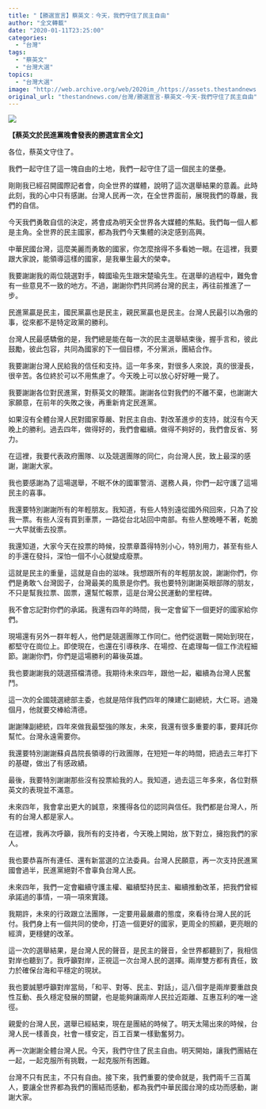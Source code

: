 ```yaml
---
title: "【勝選宣言】蔡英文：今天，我們守住了民主自由"
author: "全文轉載"
date: "2020-01-11T23:25:00"
categories:
  - "台灣"
tags:
  - "蔡英文"
  - "台灣大選"
topics:
  - "台灣大選"
image: "http://web.archive.org/web/2020im_/https://assets.thestandnews.com/media/photos/english-18_BMmpJ_tMGepIr.png"
original_url: "thestandnews.com/台灣/勝選宣言-蔡英文-今天-我們守住了民主自由"
---
```

![](http://web.archive.org/web/2020im_/https://assets.thestandnews.com/media/photos/english-18_BMmpJ_tMGepIr.png)

**【蔡英文於民進黨晚會發表的勝選宣言全文】**

各位，蔡英文守住了。

我們一起守住了這一塊自由的土地，我們一起守住了這一個民主的堡壘。

剛剛我已經召開國際記者會，向全世界的媒體，說明了這次選舉結果的意義。此時此刻，我的心中只有感謝。台灣人民再一次，在全世界面前，展現我們的尊嚴，我們的自信。

今天我們勇敢自信的決定，將會成為明天全世界各大媒體的焦點。我們每一個人都是主角。全世界的民主國家，都為我們今天集體的決定感到高興。

中華民國台灣，這麼美麗而勇敢的國家，你怎麼捨得不多看她一眼。在這裡，我要跟大家說，能領導這樣的國家，是我畢生最大的榮幸。

我要謝謝我的兩位競選對手，韓國瑜先生跟宋楚瑜先生。在選舉的過程中，難免會有一些意見不一致的地方。不過，謝謝你們共同將台灣的民主，再往前推進了一步。

民進黨贏是民主，國民黨贏也是民主，親民黨贏也是民主。台灣人民最引以為傲的事，從來都不是特定政黨的勝利。

台灣人民最感驕傲的是，我們總是能在每一次的民主選舉結束後，握手言和，彼此鼓勵，彼此包容，共同為國家的下一個目標，不分黨派，團結合作。

我要謝謝台灣人民給我的信任和支持。這一年多來，對很多人來說，真的很漫長，很辛苦。各位終於可以不用焦慮了。今天晚上可以放心好好睡一覺了。

我要謝謝各位對民進黨，對蔡英文的鞭策。謝謝各位對我們的不離不棄，也謝謝大家願意，在前年的失敗之後，再重新肯定民進黨。

如果沒有全體台灣人民對國家尊嚴、對民主自由、對改革進步的支持，就沒有今天晚上的勝利。過去四年，做得好的，我們會繼續。做得不夠好的，我們會反省、努力。

在這裡，我要代表政府團隊、以及競選團隊的同仁，向台灣人民，致上最深的感謝，謝謝大家。

我也要感謝為了這場選舉，不眠不休的國軍警消、選務人員，你們一起守護了這場民主的喜事。

我還要特別謝謝所有的年輕朋友。我知道，有些人特別遠從國外飛回來，只為了投我一票。有些人沒有買到車票，一路從台北站回中南部。有些人整晚睡不著，乾脆一大早就衝去投票。

我還知道，大家今天在投票的時候，投票章蓋得特別小心，特別用力，甚至有些人的手還在發抖，深怕一個不小心就變成廢票。

這就是民主的重量，這就是自由的滋味。我想跟所有的年輕朋友說，謝謝你們，你們是勇敢ㄟ台灣囡子，台灣最美的風景是你們。我也要特別謝謝英眼部隊的朋友，不只是幫我拉票、固票，還幫忙報票，這是台灣公民運動的里程碑。

我不會忘記對你們的承諾。我還有四年的時間，我一定會留下一個更好的國家給你們。

現場還有另外一群年輕人，他們是競選團隊工作同仁。他們從選戰一開始到現在，都堅守在崗位上。即使現在，也還在引導秩序、在場控、在處理每一個工作流程細節。謝謝你們，你們是這場勝利的幕後英雄。

我也要謝謝我的競選搭檔清德。我期待未來四年，跟他一起，繼續為台灣人民奮鬥。

這一次的全國競選總部主委，也就是陪伴我們四年的陳建仁副總統，大仁哥。過幾個月，他就要交棒給清德。

謝謝陳副總統，四年來做我最堅強的隊友，未來，我還有很多重要的事，要拜託你幫忙。台灣永遠需要你。

我還要特別謝謝蘇貞昌院長領導的行政團隊，在短短一年的時間，把過去三年打下的基礎，做出了有感政績。

最後，我要特別謝謝那些沒有投票給我的人。我知道，過去這三年多來，各位對蔡英文的表現並不滿意。

未來四年，我會拿出更大的誠意，來獲得各位的認同與信任。我們都是台灣人，所有的台灣人都是家人。

在這裡，我再次呼籲，我所有的支持者，今天晚上開始，放下對立，擁抱我們的家人。

我也要恭喜所有連任、還有新當選的立法委員。台灣人民願意，再一次支持民進黨國會過半，民進黨絕對不會辜負台灣人民。

未來四年，我們一定會繼續守護主權、繼續堅持民主、繼續推動改革，把我們曾經承諾過的事情，一項一項來實踐。

我期許，未來的行政跟立法團隊，一定要用最嚴肅的態度，來看待台灣人民的託付。我們身上有一個共同的使命，打造一個更好的國家，更周全的照顧，更亮眼的經濟，更穩健的改革。

這一次的選舉結果，是台灣人民的聲音，是民主的聲音，全世界都聽到了，我相信對岸也聽到了。我呼籲對岸，正視這一次台灣人民的選擇。兩岸雙方都有責任，致力於確保台海和平穩定的現狀。

我也要誠懇呼籲對岸當局，「和平、對等、民主、對話」，這八個字是兩岸要重啟良性互動、長久穩定發展的關鍵，也是能夠讓兩岸人民拉近距離、互惠互利的唯一途徑。

親愛的台灣人民，選舉已經結束，現在是團結的時候了。明天太陽出來的時候，台灣人民一樣善良，社會一樣安定，百工百業一樣勤奮努力。

再一次謝謝全體台灣人民。今天，我們守住了民主自由。明天開始，讓我們團結在一起，一起克服所有挑戰，一起克服所有困難。

台灣不只有民主，不只有自由。接下來，我們重要的使命就是，我們兩千三百萬人，要讓全世界都為我們的團結而感動，都為我們中華民國台灣的成功而感動，謝謝大家。